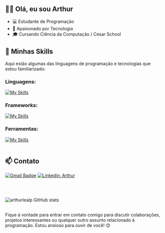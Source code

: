 ## 👨‍💻 Olá, eu sou Arthur

- 💻 Estudante de Programação
- 🌱 Apaixonado por Tecnologia
- 🎓 Cursando Ciência da Computação / Cesar School

## 🚀 Minhas Skills

Aqui estão algumas das linguagens de programação e tecnologias que estou familiarizado:

### Linguagens: 
[![My Skills](https://skillicons.dev/icons?i=python,javascript,c,html,css)](https://skillicons.dev)

### Frameworks: 
[![My Skills](https://skillicons.dev/icons?i=django)](https://skillicons.dev)

### Ferramentas:
[![My Skills](https://skillicons.dev/icons?i=github,vscode)](https://skillicons.dev)<br><br>

## 📫 Contato

[![Gmail Badge](https://img.shields.io/badge/-arthurlealp07@gmail.com-006bed?style=flat-square&logo=Gmail&logoColor=white&link=mailto:arthurlealp07@gmail.com)](mailto:arthurlealp07@gmail.com)
[![Linkedin: Arthur](https://img.shields.io/badge/-arthurleal-blue?style=flat-square&logo=Linkedin&logoColor=white&link=https://www.linkedin.com/in/arthur-leal-pacheco-ba8965323/)](https://www.linkedin.com/in/arthur-leal-pacheco-ba8965323/)

<br><br>

![arthurlealp GitHub stats](https://github-readme-stats.vercel.app/api?username=arthurlealp&show_icons=true&theme=dark) <br><br>

Fique à vontade para entrar em contato comigo para discutir colaborações, projetos interessantes ou qualquer outro assunto relacionado à programação. Estou ansioso para ouvir de você! 😊
